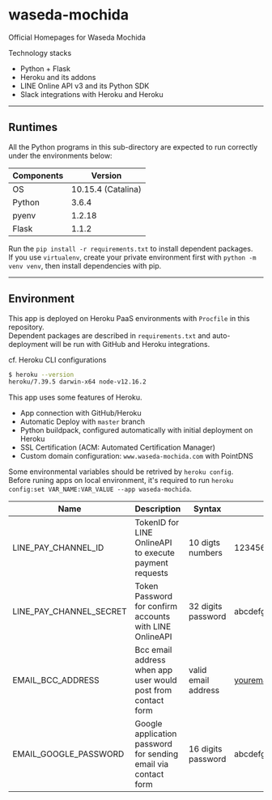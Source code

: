 # waseda-mochida

Official Homepages for Waseda Mochida  

Technology stacks  

- Python + Flask
- Heroku and its addons
- LINE Online API v3 and its Python SDK
- Slack integrations with Heroku and Heroku

***

## Runtimes

All the Python programs in this sub-directory are expected to run correctly under the environments below:  

| Components | Version |
| --- | --- |
| OS | 10.15.4 (Catalina) |
| Python | 3.6.4 |
| pyenv | 1.2.18 |
| Flask | 1.1.2 |

Run the `pip install -r requirements.txt` to install dependent packages.  
If you use `virtualenv`, create your private environment first with `python -m venv venv`, then install dependencies with pip.  

***

## Environment

This app is deployed on Heroku PaaS environments with `Procfile` in this repository.  
Dependent packages are described in `requirements.txt` and auto-deployment will be run with GitHub and Heroku integrations.  

cf. Heroku CLI configurations  

```bash
$ heroku --version
heroku/7.39.5 darwin-x64 node-v12.16.2
```

This app uses some features of Heroku.  

- App connection with GitHub/Heroku
- Automatic Deploy with `master` branch
- Python buildpack, configured automatically with initial deployment on Heroku
- SSL Certification (ACM: Automated Certification Manager)
- Custom domain configuration: `www.waseda-mochida.com` with PointDNS

Some environmental variables should be retrived by `heroku config`.  
Before runing apps on local environment, it's required to run `heroku config:set VAR_NAME:VAR_VALUE --app waseda-mochida`.  

| Name | Description | Syntax | Example value |
| --- | --- | --- | --- |
| LINE_PAY_CHANNEL_ID | TokenID for LINE OnlineAPI to execute payment requests | 10 digts numbers | 1234567890 |
| LINE_PAY_CHANNEL_SECRET | Token Password for confirm accounts with LINE OnlineAPI | 32 digits password | abcdefghijklmnopqrstuvwxyz123456 |
| EMAIL_BCC_ADDRESS | Bcc email address when app user would post from contact form | valid email address | youremailaddress@example.com |
| EMAIL_GOOGLE_PASSWORD | Google application password for sending email via contact form | 16 digits password | abcdefghijkl |
